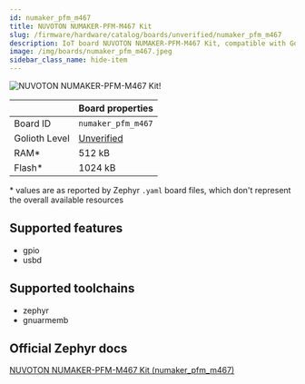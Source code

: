 ```yaml
---
id: numaker_pfm_m467
title: NUVOTON NUMAKER-PFM-M467 Kit
slug: /firmware/hardware/catalog/boards/unverified/numaker_pfm_m467
description: IoT board NUVOTON NUMAKER-PFM-M467 Kit, compatible with Golioth at unverified level.
image: /img/boards/numaker_pfm_m467.jpeg
sidebar_class_name: hide-item
---
```


[//]: # (This is an auto-generated file, do not edit! Changes to it will be lost upon re-generation)

![NUVOTON NUMAKER-PFM-M467 Kit!](/img/boards/numaker_pfm_m467.jpeg "NUVOTON NUMAKER-PFM-M467 Kit")

|                | Board properties     |
| -------------  | -------------------- |
| Board ID       | `numaker_pfm_m467` |
| Golioth Level  | [Unverified](/firmware/hardware#unverified-boards) |
| RAM*           | 512 kB |
| Flash*         | 1024 kB |

\* values are as reported by Zephyr `.yaml` board files, which don't represent the overall available resources



## Supported features

* gpio
* usbd

## Supported toolchains

* zephyr
* gnuarmemb

## Official Zephyr docs

[NUVOTON NUMAKER-PFM-M467 Kit (numaker_pfm_m467)](https://docs.zephyrproject.org/latest/boards/nuvoton/numaker_pfm_m467/doc/index.html)
